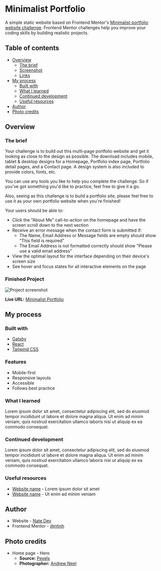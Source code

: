 # Minimalist Portfolio
A simple static website based on Frontend Mentor's [Minimalist portfolio website challenge](https://www.frontendmentor.io/challenges/minimalist-portfolio-website-LMy-ZRyiE). Frontend Mentor challenges help you improve your coding skills by building realistic projects. 

## Table of contents

- [Overview](#overview)
  - [The brief](#the-brief)
  - [Screenshot](#screenshot)
  - [Links](#links)
- [My process](#my-process)
  - [Built with](#built-with)
  - [What I learned](#what-i-learned)
  - [Continued development](#continued-development)
  - [Useful resources](#useful-resources)
- [Author](#author)
- [Photo credits](#photo-credits)

## Overview

### The brief

Your challenge is to build out this multi-page portfolio website and get it looking as close to the design as possible. The download includes mobile, tablet & desktop designs for a Homepage, Portfolio index page, Portfolio detail pages, and a Contact page. A design system is also included to provide colors, fonts, etc.

You can use any tools you like to help you complete the challenge. So if you've got something you'd like to practice, feel free to give it a go.

Also, seeing as this challenge is to build a portfolio site, please feel free to use it as your own portfolio website when you're finished!

Your users should be able to:

- Click the "About Me" call-to-action on the homepage and have the screen scroll down to the next section
- Receive an error message when the contact form is submitted if:
    - The Name, Email Address or Message fields are empty should show "This field is required"
    - The Email Address is not formatted correctly should show "Please use a valid email address"
- View the optimal layout for the interface depending on their device's screen size
- See hover and focus states for all interactive elements on the page


### Finished Project

![Project screenshot](./screenshot.png)

**Live URL:** [Minimalist Portfolio](https://master.dw0h5zausfmzd.amplifyapp.com/)

## My process

### Built with

- [Gatsby](https://gatsbyjs.com/)
- [React](https://reactjs.org/)
- [Tailwind CSS](https://tailwindcss.com/)

### Features

- Mobile-first
- Responsive layouts
- Accessible
- Follows best practice

### What I learned

Lorem ipsum dolor sit amet, consectetur adipiscing elit, sed do eiusmod tempor incididunt ut labore et dolore magna aliqua. Ut enim ad minim veniam, quis nostrud exercitation ullamco laboris nisi ut aliquip ex ea commodo consequat.

### Continued development

Lorem ipsum dolor sit amet, consectetur adipiscing elit, sed do eiusmod tempor incididunt ut labore et dolore magna aliqua. Ut enim ad minim veniam, quis nostrud exercitation ullamco laboris nisi ut aliquip ex ea commodo consequat.

### Useful resources

- [Website name](https://example.com/) - Lorem ipsum dolor sit amet
- [Website name](https://example.com/) - Ut enim ad minim veniam

## Author

- Website - [Nate Dev](https://nate-dev.com)
- Frontend Mentor - [@ntjnh](https://www.frontendmentor.io/profile/ntjnh)

## Photo credits

- Home page - Hero
    - **Source:** [Pexels](https://www.pexels.com/photo/macbook-pro-on-brown-wooden-table-2312369/)
    - **Photographer:** [Andrew Neel](https://www.pexels.com/@andrew/)
